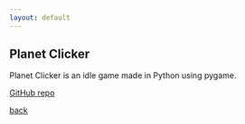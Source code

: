 ```yaml
---
layout: default
---
```


## Planet Clicker

Planet Clicker is an idle game made in Python using pygame.

[GitHub repo](https://github.com/benk1378/Planet-Clicker)

[back](/)
